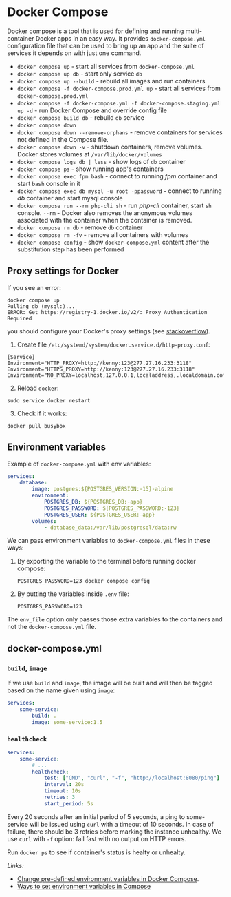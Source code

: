 # Docker Compose

Docker compose is a tool that is used for defining and running multi-container Docker apps in an easy way.
It provides `docker-compose.yml` configuration file that can be used to bring up an app and the suite of services it depends on 
with just one command.

* `docker compose up` - start all services from `docker-compose.yml`
* `docker compose up db` - start only service `db`
* `docker compose up --build` - rebuild all images and run containers
* `docker compose -f docker-compose.prod.yml up` - start all services from `docker-compose.prod.yml`
* `docker compose -f docker-compose.yml -f docker-compose.staging.yml up -d` - run Docker Compose and override config file
* `docker compose build db` - rebuild `db` service
* `docker compose down`
* `docker compose down --remove-orphans` - remove containers for services not defined in the Compose file.
* `docker compose down -v` - shutdown containers, remove volumes. Docker stores volumes at `/var/lib/docker/volumes` 
* `docker compose logs db | less` - show logs of `db` container
* `docker compose ps` - show running app's containers
* `docker compose exec fpm bash` - connect to running *fpm* container and start `bash` console in it
* `docker compose exec db mysql -u root -ppassword` - connect to running *db* container and start mysql console
* `docker compose run --rm php-cli sh` - run *php-cli* container, start `sh` console. `--rm` - Docker also removes the anonymous volumes associated with the container when the container is removed.
* `docker compose rm db` - remove `db` container
* `docker compose rm -fv` - remove all containers with volumes
* `docker compose config` - show `docker-compose.yml` content after the substitution step has been performed

## Proxy settings for Docker

If you see an error:
```
docker compose up
Pulling db (mysql:)...
ERROR: Get https://registry-1.docker.io/v2/: Proxy Authentication Required
```
you should configure your Docker's proxy settings (see [stackoverflow](https://stackoverflow.com/a/28093517/1921272)).

1. Create file `/etc/systemd/system/docker.service.d/http-proxy.conf`:

```
[Service]
Environment="HTTP_PROXY=http://kenny:123@277.27.16.233:3118"
Environment="HTTPS_PROXY=http://kenny:123@277.27.16.233:3118"
Environment="NO_PROXY=localhost,127.0.0.1,localaddress,.localdomain.com"
```

2. Reload `docker`:

```
sudo service docker restart
```

3. Check if it works:

```
docker pull busybox
```

## Environment variables

Example of `docker-compose.yml` with env variables:

```yml
services:
    database:
        image: postgres:${POSTGRES_VERSION:-15}-alpine
        environment:
            POSTGRES_DB: ${POSTGRES_DB:-app}
            POSTGRES_PASSWORD: ${POSTGRES_PASSWORD:-123}
            POSTGRES_USER: ${POSTGRES_USER:-app}
        volumes:
            - database_data:/var/lib/postgresql/data:rw
```

We can pass environment variables to `docker-compose.yml` files in these ways:

1. By exporting the variable to the terminal before running docker compose:
    ```
    POSTGRES_PASSWORD=123 docker compose config
    ```
2. By putting the variables inside `.env` file:
    ```
    POSTGRES_PASSWORD=123
    ```

The `env_file` option only passes those extra variables to the containers and not the `docker-compose.yml` file.

## docker-compose.yml

### `build`, `image`

If we use `build` and `image`, the image will be built and will then be tagged based on the name given using `image`:

```yml
services:
    some-service:
        build: .
        image: some-service:1.5
```

### `healthcheck`

```yml
services:
    some-service:
        # ...
        healthcheck:
            test: ["CMD", "curl", "-f", "http://localhost:8080/ping"]
            interval: 20s
            timeout: 10s
            retries: 3
            start_period: 5s
```

Every 20 seconds after an initial period of 5 seconds, a ping to some-service will be issued using 
`curl` with a timeout of 10 seconds. In case of failure, there should be 3 retries before marking the 
instance unhealthy. 
We use `curl` with `-f` option: fail fast with no output on HTTP errors.

Run `docker ps` to see if container's status is healty or unhealty.

*Links:*

- [Change pre-defined environment variables in Docker Compose](https://docs.docker.com/compose/reference/envvars/).
- [Ways to set environment variables in Compose](https://docs.docker.com/compose/environment-variables/set-environment-variables/)